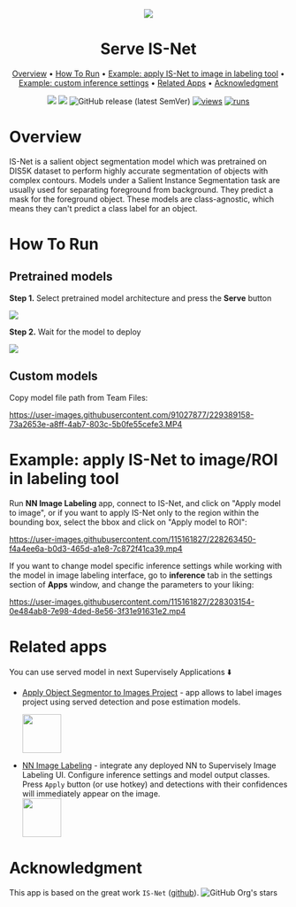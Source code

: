 <div align="center" markdown>
<img src="https://user-images.githubusercontent.com/115161827/227242096-4d4d9481-d6f9-4032-8977-63901361fa19.jpg"/>  

# Serve IS-Net

<p align="center">
  <a href="#Overview">Overview</a> •
  <a href="#How-To-Run">How To Run</a> •
  <a href="#example-apply-is-net-to-image/roi-in-labeling-tool">Example: apply IS-Net to image in labeling tool</a> •
  <a href="#example-custom-inference-settings/roi-in-labeling-tool">Example: custom inference settings</a> •
  <a href="#Related-apps">Related Apps</a> •
  <a href="#Acknowledgment">Acknowledgment</a>
</p>

[![](https://img.shields.io/badge/supervisely-ecosystem-brightgreen)](https://ecosystem.supervise.ly/apps/supervisely-ecosystem/serve-isnet)
[![](https://img.shields.io/badge/slack-chat-green.svg?logo=slack)](https://supervise.ly/slack)
![GitHub release (latest SemVer)](https://img.shields.io/github/v/release/supervisely-ecosystem/serve-isnet)
[![views](https://app.supervise.ly/img/badges/views/supervisely-ecosystem/serve-isnet.png)](https://supervise.ly)
[![runs](https://app.supervise.ly/img/badges/runs/supervisely-ecosystem/serve-isnet.png)](https://supervise.ly)

</div>

# Overview

IS-Net is a salient object segmentation model which was pretrained on DIS5K dataset to perform highly accurate segmentation of objects with complex contours.
Models under a Salient Instance Segmentation task are usually used for separating foreground from background. They predict a mask for the foreground object. These models are class-agnostic, which means they can't predict a class label for an object.

# How To Run

## Pretrained models

**Step 1.** Select pretrained model architecture and press the **Serve** button

<img src=https://user-images.githubusercontent.com/115161827/228220699-dd8a063d-d9c5-4e29-b5b0-0f0c7bdaa141.png> </img>

**Step 2.** Wait for the model to deploy

<img src=https://user-images.githubusercontent.com/115161827/228220710-8fd2b3d1-9e0b-4724-8bb7-abcf2a5bd1c3.png> </img>

## Custom models

Copy model file path from Team Files:

https://user-images.githubusercontent.com/91027877/229389158-73a2653e-a8ff-4ab7-803c-5b0fe55cefe3.MP4

# Example: apply IS-Net to image/ROI in labeling tool

Run **NN Image Labeling** app, connect to IS-Net, and click on "Apply model to image", or if you want to apply IS-Net only to the region within the bounding box, select the bbox and click on "Apply model to ROI":

https://user-images.githubusercontent.com/115161827/228263450-f4a4ee6a-b0d3-465d-a1e8-7c872f41ca39.mp4

If you want to change model specific inference settings while working with the model in image labeling interface, go to **inference** tab in the settings section of **Apps** window, and change the parameters to your liking:

https://user-images.githubusercontent.com/115161827/228303154-0e484ab8-7e98-4ded-8e56-3f31e91631e2.mp4

# Related apps

You can use served model in next Supervisely Applications ⬇️

- [Apply Object Segmentor to Images Project](https://ecosystem.supervise.ly/apps/apply-object-segmentor-to-images-project) - app allows to label images project using served  detection and pose estimation models.
   
    <img data-key="sly-module-link" data-module-slug="supervisely-ecosystem/apply-object-segmentor-to-images-project" src="https://user-images.githubusercontent.com/119248312/229166923-a31d3496-ead6-4eaf-a36e-4e3254b52cc0.jpg" height="70px" margin-bottom="20px"/>
    
- [NN Image Labeling](https://ecosystem.supervise.ly/apps/supervisely-ecosystem%252Fnn-image-labeling%252Fannotation-tool) - integrate any deployed NN to Supervisely Image Labeling UI. Configure inference settings and model output classes. Press `Apply` button (or use hotkey) and detections with their confidences will immediately appear on the image.   
    <img data-key="sly-module-link" data-module-slug="supervisely-ecosystem/nn-image-labeling/annotation-tool" src="https://i.imgur.com/hYEucNt.png" height="70px" margin-bottom="20px"/>
    
# Acknowledgment

This app is based on the great work `IS-Net` ([github](https://github.com/xuebinqin/DIS?ysclid=lfs48vrw5740792321)). ![GitHub Org's stars](https://img.shields.io/github/stars/xuebinqin/DIS?style=social)

